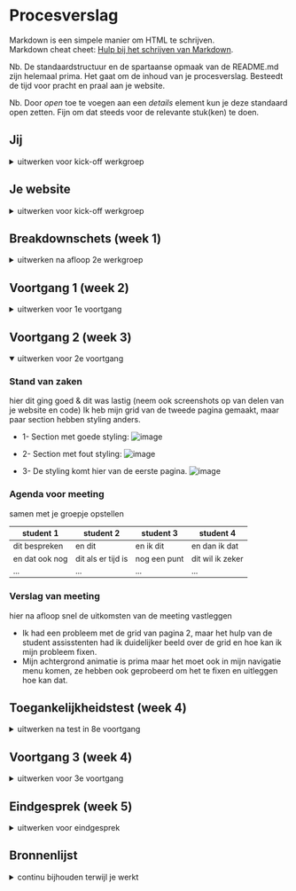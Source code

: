# Procesverslag
Markdown is een simpele manier om HTML te schrijven.  
Markdown cheat cheet: [Hulp bij het schrijven van Markdown](https://github.com/adam-p/markdown-here/wiki/Markdown-Cheatsheet).

Nb. De standaardstructuur en de spartaanse opmaak van de README.md zijn helemaal prima. Het gaat om de inhoud van je procesverslag. Besteedt de tijd voor pracht en praal aan je website.

Nb. Door *open* toe te voegen aan een *details* element kun je deze standaard open zetten. Fijn om dat steeds voor de relevante stuk(ken) te doen.





## Jij

<details>
<summary>uitwerken voor kick-off werkgroep</summary>

### Auteur:
Sundous Kanaan

#### Je startniveau:
Rood
 
#### Je focus:
Surface plane
<!-- 1- Dark/Light mode 
2- Custom properties++ (voor meer dan kleur, aanpassen met JS…)
3- Advanced positioning: sticky, fixed, z-index…

4- Custom properties
5- Scroll animaties (id & scroll-behaviour, intersection observer…)
 -->
 
</details>





## Je website

<details>
<summary>uitwerken voor kick-off werkgroep</summary>

### Je opdracht:
https://www.yoasobi-music.jp/profile

#### Screenshot(s) van de eerste pagina (small screen): 
PROFILE (Home page)
<!-- <img src="images/dummy-plaatje.jpg" width="375px" alt="omschrijving van de pagina"> -->
![image](https://user-images.githubusercontent.com/94317411/142030543-41a16000-3d77-4bba-8280-414254d748a3.png)

#### Screenshot(s) van de tweede pagina (small screen):
SONGS / NOVELS
<!-- <img src="images/dummy-plaatje.jpg" width="375px" alt="omschrijving van de pagina"> -->
![image](https://user-images.githubusercontent.com/94317411/142031267-b04d769a-085a-4ae6-9134-e427c373bd7a.png)

 
</details>



## Breakdownschets (week 1)

<details>
<summary>uitwerken na afloop 2e werkgroep</summary>

### de hele pagina: 
<!-- <img src="images/dummy-plaatje.jpg" width="375px" alt="breakdown van de hele pagina"> -->
<img src="readme-images/home-page-anatome.png" width="375px" alt="breakdown van de hele pagina">
 
### dynamisch deel (bijv menu): 
<!-- <img src="images/dummy-plaatje.jpg" width="375px" alt="breakdown van een dynamisch deel"> -->
 <img src="readme-images/menu-anatome.png" width="375px" alt="breakdown van de hele pagina">

<!-- ### wellicht nog een dynamisch deel (bijv filter): 
<img src="images/dummy-plaatje.jpg" width="375px" alt="breakdown van nog een dynamisch deel"> -->

</details>





## Voortgang 1 (week 2)

<details>
<summary>uitwerken voor 1e voortgang</summary>

### Stand van zaken
Alles werkt goed tot nu toe. Ik heb geprobeerd het grids te gebruiken en we hebben het nog niet bestudeerd, 
het werkte prima, maar er zijn enkele commando's die ik niet kende en die ik moet toevoegen of corrigeren.
Mijn code is netjes, maar er zijn enkele verbeterpunten nodig, zoals het definiëren van de taal in sommige delen van de tekst, 
 omdat de site zowel Japanse en Engelse talen bevat.


### Agenda voor meeting
samen met je groepje opstellen
 
student 1:
 - Beter en duidelijker namen voor de variabele geven (custom properties).
 - Font sizen
 - Skip niet de main element in de code dan kan de screen reader niet de elementen
   van main vinden en gaat hun skippen.
 - De list elementen moeten gelijk zijn.
 
student 2:
 - De volgorde van de HTML elementen fixen.
 - <time>: The (Date) Time element gebruiken.
 - Ze heeft een probleem met ruimte tussen de foto's, die mag niet zijn.
 - Het gebruiken van position Property.
 
student 3:
- Spacing in mijn tekst.
- Ik heb geprobeerd om grid te gebruiken.
 
### Verslag van meeting
hier na afloop snel de uitkomsten van de meeting vastleggen

- Heb ik mijn HTML volgorde gefixt
- <time>: The (Date) Time element gebruiken.
- Spacing in mijn tekst was een font probleem.
- Definieer de taal van de site en de tekst met een span  want mijn site gebruikt Engels en Japans.
- Met de uitleg van de volgende les over de grid wordt duidelijker.

</details>





## Voortgang 2 (week 3)

<details open>
<summary>uitwerken voor 2e voortgang</summary>

### Stand van zaken
hier dit ging goed & dit was lastig (neem ook screenshots op van delen van je website en code)
Ik heb mijn grid van de tweede pagina gemaakt, maar paar section hebben styling anders.
- 1- Section met goede styling:
![image](https://user-images.githubusercontent.com/94317411/145980618-d1673bed-a6c6-43d7-b211-4cc9aa92f052.png)
 
- 2- Section met fout styling:
 ![image](https://user-images.githubusercontent.com/94317411/145981096-07986d1e-ea0e-40ab-88af-df3e708322f5.png)

- 3- De styling komt hier van de eerste pagina.
 ![image](https://user-images.githubusercontent.com/94317411/145980980-9f2a89eb-9207-4123-a120-eaa34fb20c94.png)

 



### Agenda voor meeting
samen met je groepje opstellen

| student 1      | student 2          | student 3    | student 4        |
| ---            | ---                | ---          | ---              |
| dit bespreken  | en dit             | en ik dit    | en dan ik dat    |
| en dat ook nog | dit als er tijd is | nog een punt | dit wil ik zeker |
| ...            | ...                | ...          | ...              |


### Verslag van meeting
hier na afloop snel de uitkomsten van de meeting vastleggen

 - Ik had een probleem met de grid van pagina 2, maar het hulp van de student assisstenten had ik duidelijker beeld over de grid en hoe kan ik mijn probleem fixen.
- Mijn achtergrond animatie is prima maar het moet ook in mijn navigatie menu komen, ze hebben ook geprobeerd om het te fixen en uitleggen hoe kan dat.


</details>





## Toegankelijkheidstest (week 4)

<details>
<summary>uitwerken na test in 8e voortgang</summary>

### Bevindingen
Lijst met je bevindingen die in de test naar voren kwamen:

#### Titel eerste bevinding
Hier korte omschrijving (met indien nodig een afbeelding)

Hier een omschrijving van hoe het opgelost kan worden (met indien nodig een afbeelding)


#### Titel tweede bevinding. 
Hier korte omschrijving (met indien nodig een afbeelding)

Hier een omschrijving van hoe het opgelost kan worden (met indien nodig een afbeelding)


#### Titel volgende bevinding. 
Hier korte omschrijving (met indien nodig een afbeelding)

Hier een omschrijving van hoe het opgelost kan worden (met indien nodig een afbeelding)


#### Titel nog een bevinding. 
Hier korte omschrijving (met indien nodig een afbeelding)

Hier een omschrijving van hoe het opgelost kan worden (met indien nodig een afbeelding)

</details>





## Voortgang 3 (week 4)

<details>
<summary>uitwerken voor 3e voortgang</summary>

### Stand van zaken
hier dit ging goed & dit was lastig (neem ook screenshots op van delen van je website en code)


### Agenda voor meeting
samen met je groepje opstellen

| student 1      | student 2          | student 3    | student 4        |
| ---            | ---                | ---          | ---              |
| dit bespreken  | en dit             | en ik dit    | en dan ik dat    |
| en dat ook nog | dit als er tijd is | nog een punt | dit wil ik zeker |
| ...            | ...                | ...          | ...              |


### Verslag van meeting
hier na afloop snel de uitkomsten van de meeting vastleggen

- punt 1
- punt 2
- nog een punt
- ...

</details>





## Eindgesprek (week 5)

<details>
<summary>uitwerken voor eindgesprek</summary>

### Stand van zaken
hier dit ging goed & dit was lastig (neem ook screenshots op van delen van je website en code)

### Screenshot(s)

hier screenshot(s) van je eindresultaat

</details>





## Bronnenlijst

<details>
<summary>continu bijhouden terwijl je werkt</summary>

Nb. Wees specifiek ('css-tricks' als bron is bijv. niet specifiek genoeg).

1. bron 1
2. bron 2
3. ...

</details>
